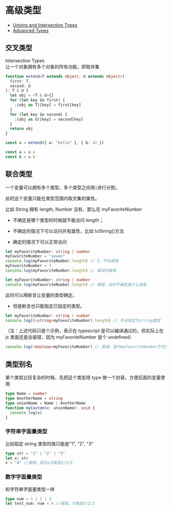 # 高级类型

- [Unions and Intersection Types](https://www.typescriptlang.org/docs/handbook/unions-and-intersections.html)
- [Advanced Types](https://www.typescriptlang.org/docs/handbook/advanced-types.html)

## 交叉类型

Intersection Types  
让一个对象拥有多个对象的所有功能，即取并集

```ts
function extend<T extends object, U extends object>(
  first: T,
  second: U
): T & U {
  let obj = <T & U>{}
  for (let key in first) {
    ;(obj as T)[key] = first[key]
  }
  for (let key in second) {
    ;(obj as U)[key] = second[key]
  }
  return obj
}

const x = extend({ a: "hello" }, { b: 42 })

const a = x.a
const b = x.b
```

## 联合类型

一个变量可以拥有多个类型，多个类型之间用`|`进行分割。

此时这个变量只能在类型范围内取交集的属性。

比如 String 拥有 length, Number 没有，那么在 myFavoriteNumber

- 不确定是哪个类型的时候就不能访问 length；

- 不确定的情况下可以访问共有属性，比如 toString()方法

- 确定的情况下可以正常访问

```ts
let myFavoriteNumber: string | number
myFavoriteNumber = "seven"
console.log(myFavoriteNumber.length) // 5，不会报错
myFavoriteNumber = 7
console.log(myFavoriteNumber.length) // 编译时报错
```

```ts
let myFavoriteNumber: string | number
console.log(myFavoriteNumber.length) // 报错，此时不确定是什么类型
```

此时可以用断言让变量的类型确定。

- 但是断言也只能指定已指定的类型。

```ts
let myFavoriteNumber: string | number
console.log((<string>myFavoriteNumber).length) // 手动指定为string类型
```

（注：上述代码只是个示例，表示在 typescript 是可以编译通过的，但实际上在 js 里面还是会报错，因为 myFavoriteNumber 是个 undefined）

```ts
console.log(<boolean>myFavoriteNumber) // 报错，因为myFavoriteNumber不包含boolean
```

## 类型别名

某个类型比较复杂的时候，先把这个类型用 type 做一个封装，方便后面的变量使用

```ts
type Name = number
type AnotherName = string
type unionName = Name | AnotherName
function myCustom(x: unionName): void {
  console.log(x)
}
```

### 字符串字面量类型

比如指定 string 类型的值只能是"1", "2", "3"

```ts
type str = "1" | "2" | "3"
let x: str
x = "4" //报错，因为x只能是1/2/3
```

### 数字字面量类型

和字符串字面量类型一样

```ts
type num = 1 | 2 | 3
let test_num: num = 4 //报错，只能是1/2/3
```
